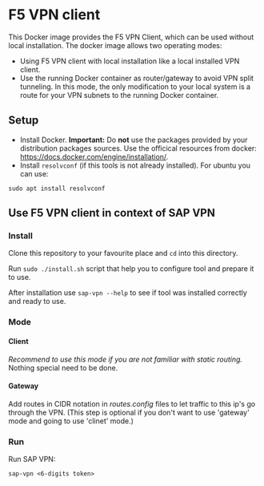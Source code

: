 
# F5 VPN client

This Docker image provides the F5 VPN Client, which can be used without local installation.
The docker image allows two operating modes:

* Using F5 VPN client with local installation like a local installed VPN client.
* Use the running Docker container as router/gateway to avoid VPN split tunneling.
  In this mode, the only modification to your local system is a route for your VPN subnets to the running Docker container.


## Setup

* Install Docker. **Important:** Do **not** use the packages provided by your
  distribution packages sources.
  Use the officical resources from docker: https://docs.docker.com/engine/installation/.
* Install `resolvconf` (if this tools is not already installed). For ubuntu you can use: 
```
sudo apt install resolvconf
```

## Use F5 VPN client in context of SAP VPN

### Install
Clone this repository to your favourite place and ```cd``` into this directory.

Run ```sudo ./install.sh``` script that help you to configure tool and prepare it to use. 

After installation use ```sap-vpn --help``` to see if tool was installed correctly and ready to use.

### Mode
#### Client

_Recommend to use this mode if you are not familiar with static routing._ Nothing special need to be done.
#### Gateway

Add routes in CIDR notation in _routes.config_ files to let traffic to this ip's go through the VPN. 
(This step is optional if you don't want to use 'gateway' mode and going to use 'clinet' mode.)

### Run

Run SAP VPN:
```
sap-vpn <6-digits token>
```

